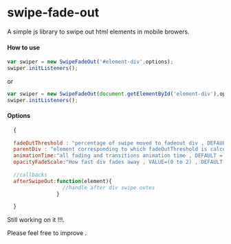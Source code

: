 # swipe-fade-out
A simple js library to swipe out html elements in mobile browers.

#### How to use
```javascript
var swiper = new SwipeFadeOut('#element-div',options);
swiper.initListeners();
```

or

```javascript
var swiper = new SwipeFadeOut(document.getElementById('element-div'),options);
swiper.initListeners();
```
#### Options
```javascript
  {
  
  fadeOutThreshold : "percentage of swipe moved to fadeout div , DEFAULT = 40%",
  parentDiv : "element corresponding to which fadeOutThreshold is calculated DEFAULT = window",
  animationTime:"all fading and transitions animation time , DEFAULT = 500ms",
  opacityFadeScale:"How fast div fades away , VALUE=(0 to 2) , DEFAULT = 1.2 times percentage change in position",
  
  //callbacks
  afterSwipeOut:function(element){
                  //handle after div swipe outes
                }
  
  }
```


Still working on it !!!.

Please feel free to improve .

